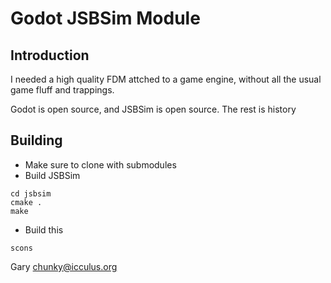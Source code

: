 # Godot JSBSim Module

## Introduction

I needed a high quality FDM attched to a game engine, without all the
usual game fluff and trappings.

Godot is open source, and JSBSim is open source. The rest is history

## Building

* Make sure to clone with submodules
* Build JSBSim
```script
cd jsbsim
cmake .
make
```
* Build this
```script
scons
```

Gary <chunky@icculus.org>
